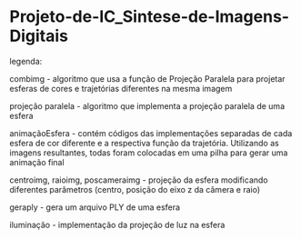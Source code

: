 # Projeto-de-IC_Sintese-de-Imagens-Digitais

legenda:

combimg - algoritmo que usa a função de Projeção Paralela para projetar esferas de cores e trajetórias diferentes na mesma imagem

projeção paralela - algoritmo que implementa a projeção paralela de uma esfera

animaçãoEsfera - contém códigos das implementações separadas de cada esfera de cor diferente e a respectiva função da trajetória. Utilizando as imagens resultantes, todas foram colocadas em uma pilha para gerar uma animação final

centroimg, raioimg, poscameraimg - projeção da esfera modificando diferentes parâmetros (centro,  posição do eixo z da câmera e raio)

geraply - gera um arquivo PLY de uma esfera

iluminação - implementação da projeção de luz na esfera
